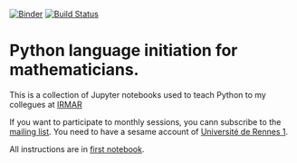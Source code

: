 [![Binder](https://mybinder.org/badge.svg)](https://mybinder.org/v2/gh/pnavaro/math-python/master)
[![Build Status](https://travis-ci.org/pnavaro/math-python.svg?branch=master)](https://travis-ci.org/pnavaro/math-python)


# Python language initiation for mathematicians.

This is a collection of Jupyter notebooks used to teach Python to my collegues at [IRMAR](https://irmar.univ-rennes1.fr)

If you want to participate to monthly sessions, you cann subscribe to the [mailing list](https://listes.univ-rennes1.fr/wws/info/math-python). You need to have a sesame account of [Université de Rennes 1](https://ent.univ-rennes1.fr/).


All instructions are in [first notebook](https://github.com/pnavaro/math-python/blob/master/00.Installation.ipynb).
